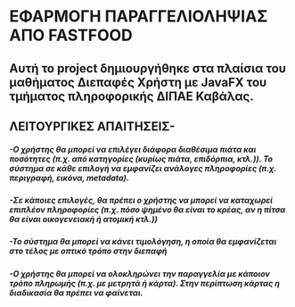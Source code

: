 # ΕΦΑΡΜΟΓΗ ΠΑΡΑΓΓΕΛΙΟΛΗΨΙΑΣ ΑΠΟ FASTFOOD

## Αυτή το project δημιουργήθηκε στα πλαίσια του μαθήματος Διεπαφές Χρήστη με JavaFX του τμήματος πληροφορικής ΔΙΠΑΕ Καβάλας.

## ΛΕΙΤΟΥΡΓΙΚΕΣ ΑΠΑΙΤΗΣΕΙΣ-
##### -Ο χρήστης θα μπορεί να επιλέγει διάφορα διαθέσιμα πιάτα και ποσότητες (π.χ. από κατηγορίες (κυρίως πιάτα, επιδόρπια, κτλ.)). Το σύστημα σε κάθε επιλογή να εμφανίζει ανάλογες πληροφορίες (π.χ. περιγραφή, εικόνα, metadata).
##### -Σε κάποιες επιλογές, θα πρέπει ο χρήστης να μπορεί να καταχωρεί επιπλέον πληροφορίες (π.χ. πόσο ψημένο θα είναι το κρέας, αν η πίτσα θα είναι οικογενειακή ή ατομική κτλ.)) 
##### -Το σύστημα θα μπορεί να κάνει τιμολόγηση, η οποία θα εμφανίζεται στο τέλος με οπτικό τρόπο στην διεπαφή
##### -Ο χρήστης θα μπορεί να ολοκληρώνει την παραγγελία με κάποιον τρόπο πληρωμής (π.χ. με μετρητά ή κάρτα). Στην περίπτωση κάρτας η διαδικασία θα πρέπει να φαίνεται. 
